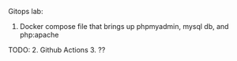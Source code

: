 Gitops lab:

1. Docker compose file that brings up phpmyadmin, mysql db, and php:apache

TODO:
2. Github Actions
3. ??

